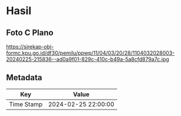 # Hasil

## Foto C Plano

https://sirekap-obj-formc.kpu.go.id/df30/pemilu/ppwp/11/04/03/20/28/1104032028003-20240225-215836--ad0a9f01-829c-410c-b49a-5a8cfd879a7c.jpg


## Metadata

| Key        | Value               |
| ---------- | ------------------- |
| Time Stamp | 2024-02-25 22:00:00 |



